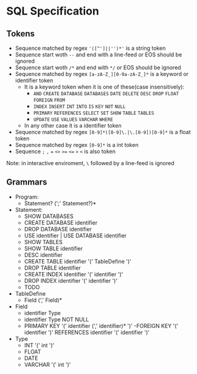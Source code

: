 # SQL Specification

## Tokens

- Sequence matched by regex `'([^']||'')*'` is a string token
- Sequence start woth `--` and end with a line-feed or EOS should be ignored
- Sequence start woth `/*` and end with `*/` or EOS should be ignored
- Sequence matched by regex `[a-zA-Z_][0-9a-zA-Z_]*` is a keyword or identifier token
	- It is a keyword token when it is one of these(case insensitively):
		- `AND` `CREATE` `DATABASE` `DATABASES` `DATE` `DELETE` `DESC` `DROP` `FLOAT` `FOREIGN` `FROM`
		- `INDEX` `INSERT` `INT` `INTO` `IS` `KEY` `NOT` `NULL`
		- `PRIMARY` `REFERENCES` `SELECT` `SET` `SHOW` `TABLE` `TABLES`
		- `UPDATE` `USE` `VALUES` `VARCHAR` `WHERE`
	- In any other case it is a identifier token
- Sequence matched by regex `[0-9]*([0-9]\.|\.[0-9])[0-9]*` is a float token
- Sequence matched by regex `[0-9]*` is a int token
- Sequence `;` `,` `=` `<>` `>=` `<=` `>` `<` is also token

Note: in interactive enviroment, `\` followed by a line-feed is ignored

## Grammars

- Program:
	- Statement? (';' Statement?)*
- Statement:
	- SHOW DATABASES
	- CREATE DATABASE identifier
	- DROP DATABASE identifier
	- USE identifier | USE DATABASE identifier
	- SHOW TABLES
	- SHOW TABLE identifier
	- DESC identifier
	- CREATE TABLE identifier '(' TableDefine ')'
	- DROP TABLE identifier
	- CREATE INDEX identifier '(' identifier ')'
	- DROP INDEX identifier '(' identifier ')'
	- TODO
- TableDefine
	- Field (',' Field)*
- Field
	- identifier Type
	- identifier Type NOT NULL
	- PRIMARY KEY '(' identifier (',' identifier)*  ')'
	-FOREIGN KEY '(' identifier ')' REFERENCES identifier '(' identifier ')'
- Type
	- INT '(' int ')'
	- FLOAT
	- DATE
	- VARCHAR '(' int ')'